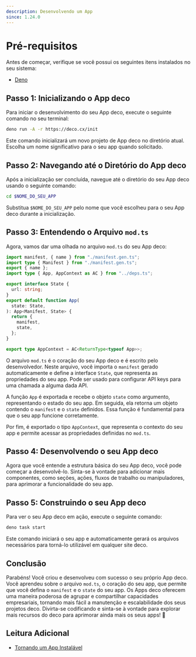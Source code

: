 ```yaml
---
description: Desenvolvendo um App
since: 1.24.0
---
```


# Pré-requisitos

Antes de começar, verifique se você possui os seguintes itens instalados no seu sistema:

- [Deno](https://deno.land/)

## Passo 1: Inicializando o App deco

Para iniciar o desenvolvimento do seu App deco, execute o seguinte comando no seu terminal:

```bash
deno run -A -r https://deco.cx/init
```

Este comando inicializará um novo projeto de App deco no diretório atual. Escolha um nome significativo para o seu app quando solicitado.

## Passo 2: Navegando até o Diretório do App deco

Após a inicialização ser concluída, navegue até o diretório do seu App deco usando o seguinte comando:

```bash
cd $NOME_DO_SEU_APP
```

Substitua `$NOME_DO_SEU_APP` pelo nome que você escolheu para o seu App deco durante a inicialização.

## Passo 3: Entendendo o Arquivo `mod.ts`

Agora, vamos dar uma olhada no arquivo `mod.ts` do seu App deco:

```ts
import manifest, { name } from "./manifest.gen.ts";
import type { Manifest } from "./manifest.gen.ts";
export { name };
import type { App, AppContext as AC } from "../deps.ts";

export interface State {
  url: string;
}
export default function App(
  state: State,
): App<Manifest, State> {
  return {
    manifest,
    state,
  };
}

export type AppContext = AC<ReturnType<typeof App>>;
```

O arquivo `mod.ts` é o coração do seu App deco e é escrito pelo desenvolvedor. Neste arquivo, você importa o `manifest` gerado automaticamente e define a interface `State`, que representa as propriedades do seu app. Pode ser usado para configurar API keys para uma chamada a alguma dada API.

A função `App` é exportada e recebe o objeto `state` como argumento, representando o estado do seu app. Em seguida, ela retorna um objeto contendo o `manifest` e o `state` definidos. Essa função é fundamental para que o seu app funcione corretamente.

Por fim, é exportado o tipo `AppContext`, que representa o contexto do seu app e permite acessar as propriedades definidas no `mod.ts`.

## Passo 4: Desenvolvendo o seu App deco

Agora que você entende a estrutura básica do seu App deco, você pode começar a desenvolvê-lo. Sinta-se à vontade para adicionar mais componentes, como seções, ações, fluxos de trabalho ou manipuladores, para aprimorar a funcionalidade do seu app.

## Passo 5: Construindo o seu App deco

Para ver o seu App deco em ação, execute o seguinte comando:

```bash
deno task start
```

Este comando iniciará o seu app e automaticamente gerará os arquivos necessários para torná-lo utilizável em qualquer site deco.

## Conclusão

Parabéns! Você criou e desenvolveu com sucesso o seu próprio App deco. Você aprendeu sobre o arquivo `mod.ts`, o coração do seu app, que permite que você defina o `manifest` e o `state` do seu app. Os Apps deco oferecem uma maneira poderosa de agrupar e compartilhar capacidades empresariais, tornando mais fácil a manutenção e escalabilidade dos seus projetos deco. Divirta-se codificando e sinta-se à vontade para explorar mais recursos do deco para aprimorar ainda mais os seus apps! 🚀

## Leitura Adicional

- [Tornando um App Instalável](/docs/en/developing/installing-an-app)
